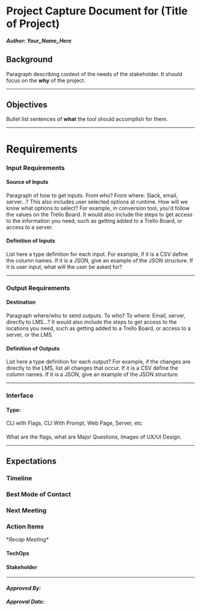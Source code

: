 # Project Capture Document for (Title of Project)
#### *Author: Your_Name_Here*

## Background
Paragraph describing context of the needs of the stakeholder. It should focus on the **why** of the project.

-----

## Objectives
Bullet list sentences of **what** the tool should accomplish for them.

-----

# Requirements

### Input Requirements

#### Source of Inputs

Paragraph of how to get inputs. From who? From where: Slack, email, server...? This also includes user selected options at runtime. How will we know what options to select? For example, in conversion tool, you'd follow the values on the Trello Board. It would also include the steps to get access to the information you need, such as getting added to a Trello Board, or access to a server.

#### Definition of Inputs

List here a type definition for each input. For example, if it is a CSV define the column names. If it is a JSON, give an example of the JSON structure. If it is user input, what will the user be asked for? 

---

### Output Requirements
#### Destination

Paragraph where/who to send outputs. To who? To where: Email, server, directly to LMS...? It would also include the steps to get access to the locations you need, such as getting added to a Trello Board, or access to a server, or the LMS.

#### Definition of Outputs

List here a type definition for each output? For example, if the changes are directly to the LMS, list all changes that occur. If it is a CSV define the column names. If it is a JSON, give an example of the JSON structure. 

---

### Interface

#### Type: 

CLI with Flags, CLI With Prompt, Web Page, Server, etc

#### 

What are the flags, what are Major Questions, Images of UX/UI Design.

-----

## Expectations

### Timeline

### Best Mode of Contact

### Next Meeting


### Action Items
\**Recap Meeting*\*
#### TechOps
#### Stakeholder

-----

#### *Approved By:* 
#### *Approval Date:*
